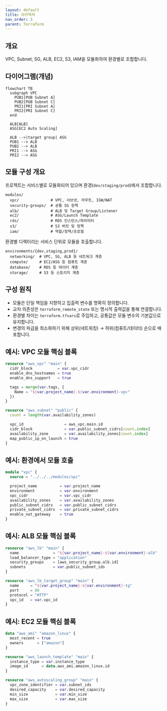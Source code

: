 ```yaml
---
layout: default
title: 아키텍처
nav_order: 3
parent: Terraform
---
```


## 개요
VPC, Subnet, SG, ALB, EC2, S3, IAM을 모듈화하여 환경별로 조합합니다.

## 다이어그램(개념)
```mermaid
flowchart TB
  subgraph VPC
    PUB1[PUB Subnet A]
    PUB2[PUB Subnet C]
    PRI1[PRI Subnet A]
    PRI2[PRI Subnet C]
  end

  ALB[ALB]
  ASG[EC2 Auto Scaling]

  ALB -->|target group| ASG
  PUB1 --> ALB
  PUB2 --> ALB
  PRI1 --> ASG
  PRI2 --> ASG
```

## 모듈 구성 개요
프로젝트는 서비스별로 모듈화되어 있으며 환경(`dev/staging/prod`)에서 조합합니다.

```text
modules/
  vpc/              # VPC, 서브넷, 라우트, IGW/NAT
  security-groups/  # 공통 SG 정책
  alb/              # ALB 및 Target Group/Listener
  ec2/              # ASG/Launch Template
  rds/              # RDS 인스턴스/파라미터
  s3/               # S3 버킷 및 정책
  iam/              # 역할/정책/프로필
```

환경별 디렉터리는 서비스 단위로 모듈을 호출합니다.

```text
environments/{dev,staging,prod}/
  networking/  # VPC, SG, ALB 등 네트워크 계층
  compute/     # EC2/ASG 등 컴퓨트 계층
  database/    # RDS 등 데이터 계층
  storage/     # S3 등 스토리지 계층
```

## 구성 원칙
- 모듈은 단일 책임을 지향하고 입출력 변수를 명확히 정의합니다.
- 교차 의존성은 `terraform_remote_state` 또는 명시적 출력값을 통해 연결합니다.
- 환경별 차이는 `terraform.tfvars`로 주입하고, 공통값은 모듈 변수의 기본값으로 유지합니다.
- 변경의 파급을 최소화하기 위해 상위(네트워킹) → 하위(컴퓨트/데이터) 순으로 배포합니다.

## 예시: VPC 모듈 핵심 블록
```terraform
resource "aws_vpc" "main" {
  cidr_block           = var.vpc_cidr
  enable_dns_hostnames = true
  enable_dns_support   = true

  tags = merge(var.tags, {
    Name = "${var.project_name}-${var.environment}-vpc"
  })
}

resource "aws_subnet" "public" {
  count = length(var.availability_zones)

  vpc_id                  = aws_vpc.main.id
  cidr_block              = var.public_subnet_cidrs[count.index]
  availability_zone       = var.availability_zones[count.index]
  map_public_ip_on_launch = true
}
```

## 예시: 환경에서 모듈 호출
```terraform
module "vpc" {
  source = "../../../modules/vpc"

  project_name          = var.project_name
  environment           = var.environment
  vpc_cidr              = var.vpc_cidr
  availability_zones    = var.availability_zones
  public_subnet_cidrs   = var.public_subnet_cidrs
  private_subnet_cidrs  = var.private_subnet_cidrs
  enable_nat_gateway    = true
}
```

## 예시: ALB 모듈 핵심 블록
```terraform
resource "aws_lb" "main" {
  name               = "${var.project_name}-${var.environment}-alb"
  load_balancer_type = "application"
  security_groups    = [aws_security_group.alb.id]
  subnets            = var.public_subnet_ids
}

resource "aws_lb_target_group" "main" {
  name     = "${var.project_name}-${var.environment}-tg"
  port     = 80
  protocol = "HTTP"
  vpc_id   = var.vpc_id
}
```

## 예시: EC2 모듈 핵심 블록
```terraform
data "aws_ami" "amazon_linux" {
  most_recent = true
  owners      = ["amazon"]
}

resource "aws_launch_template" "main" {
  instance_type = var.instance_type
  image_id      = data.aws_ami.amazon_linux.id
}

resource "aws_autoscaling_group" "main" {
  vpc_zone_identifier = var.subnet_ids
  desired_capacity    = var.desired_capacity
  min_size            = var.min_size
  max_size            = var.max_size
}
```

